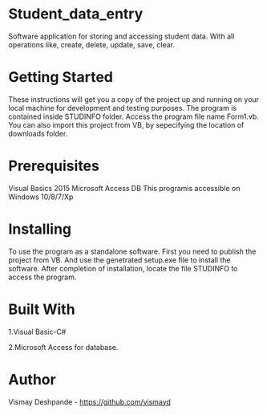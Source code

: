 # Student_data_entry
Software application for storing and accessing student data.
With all operations like, create, delete, update, save, clear.
# Getting Started
These instructions will get you a copy of the project up and running on your local machine for development and testing purposes.
The program is contained inside STUDINFO folder. Access the program file name Form1.vb. You can also import this project from VB, by sepecifying the location of downloads folder. 

# Prerequisites
Visual Basics 2015
Microsoft Access DB 
This programis accessible on Windows 10/8/7/Xp

# Installing
To use the program as a standalone software. First you need to publish the project from VB. And use the genetrated setup.exe file to install the software. After completion of installation, locate the file STUDINFO to access the program.

# Built With
  1.Visual Basic-C#
  
  2.Microsoft Access for database.

# Author
Vismay Deshpande - https://github.com/vismayd
